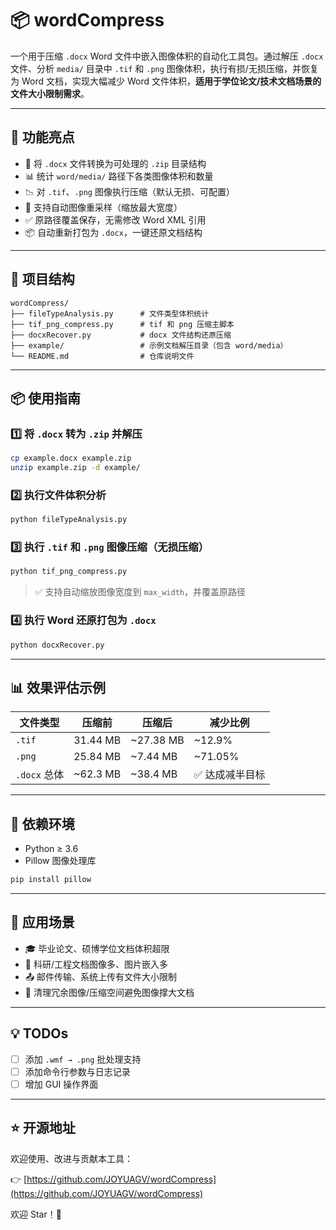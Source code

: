 
# 📦 wordCompress

一个用于压缩 `.docx` Word 文件中嵌入图像体积的自动化工具包。通过解压 `.docx` 文件、分析 `media/` 目录中 `.tif` 和 `.png` 图像体积，执行有损/无损压缩，并恢复为 Word 文档，实现大幅减少 Word 文件体积，**适用于学位论文/技术文档场景的文件大小限制需求**。

---

## 🚀 功能亮点

- 📁 将 `.docx` 文件转换为可处理的 `.zip` 目录结构
- 📊 统计 `word/media/` 路径下各类图像体积和数量
- 📉 对 `.tif`、`.png` 图像执行压缩（默认无损、可配置）
- 🔄 支持自动图像重采样（缩放最大宽度）
- ✅ 原路径覆盖保存，无需修改 Word XML 引用
- 📦 自动重新打包为 `.docx`，一键还原文档结构

---

## 📂 项目结构

```
wordCompress/
├── fileTypeAnalysis.py      # 文件类型体积统计
├── tif_png_compress.py      # tif 和 png 压缩主脚本
├── docxRecover.py           # docx 文件结构还原压缩
├── example/                 # 示例文档解压目录（包含 word/media）
└── README.md                # 仓库说明文件
```

---

## 📦 使用指南

### 1️⃣ 将 `.docx` 转为 `.zip` 并解压

```bash
cp example.docx example.zip
unzip example.zip -d example/
```

### 2️⃣ 执行文件体积分析

```bash
python fileTypeAnalysis.py
```

### 3️⃣ 执行 `.tif` 和 `.png` 图像压缩（无损压缩）

```bash
python tif_png_compress.py
```

> ✅ 支持自动缩放图像宽度到 `max_width`，并覆盖原路径

### 4️⃣ 执行 Word 还原打包为 `.docx`

```bash
python docxRecover.py
```

---

## 📊 效果评估示例

| 文件类型 | 压缩前 | 压缩后 | 减少比例 |
|----------|--------|--------|-----------|
| `.tif`   | 31.44 MB | ~27.38 MB | ~12.9% |
| `.png`   | 25.84 MB | ~7.44 MB | ~71.05% |
| `.docx` 总体 | ~62.3 MB | ~38.4 MB | ✅ 达成减半目标 |

---

## 📎 依赖环境

- Python ≥ 3.6
- Pillow 图像处理库

```bash
pip install pillow
```

---

## 📌 应用场景

- 🎓 毕业论文、硕博学位文档体积超限
- 📝 科研/工程文档图像多、图片嵌入多
- 📤 邮件传输、系统上传有文件大小限制
- 🧼 清理冗余图像/压缩空间避免图像撑大文档

---

## 💡 TODOs

- [ ] 添加 `.wmf → .png` 批处理支持
- [ ] 添加命令行参数与日志记录
- [ ] 增加 GUI 操作界面

---

## ⭐ 开源地址

欢迎使用、改进与贡献本工具：

👉 [https://github.com/JOYUAGV/wordCompress](https://github.com/JOYUAGV/wordCompress)

欢迎 Star！🚀
